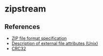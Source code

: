 # zipstream

## References

- [ZIP file format specification](https://pkware.cachefly.net/webdocs/casestudies/APPNOTE.TXT)
- [Description of external file attributes (Unix)](https://unix.stackexchange.com/questions/14705/the-zip-formats-external-file-attribute)
- [CRC32](https://crccalc.com/?crc=42&method=CRC-32/ISO-HDLC)
